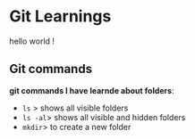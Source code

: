 # Git Learnings

hello world !

## Git commands

**git commands I have learnde about folders**:

- `ls` > shows all visible folders
- `ls -al`> shows all visible and hidden folders
- `mkdir`> to create a new folder 
